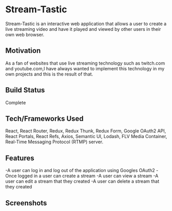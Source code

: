 # Stream-Tastic
Stream-Tastic is an interactive web application that allows a user to create a live streaming video and have it played and viewed by other users in their own web browser.
## Motivation
As a fan of websites that use live streaming technology such as twitch.com and youtube.com,I have always wanted to implement this technology in my own projects and this is the result of that.
## Build Status
Complete
## Tech/Frameworks Used
React, React Router, Redux, Redux Thunk, Redux Form, Google OAuth2 API, React Portals, React Refs, Axios, Semantic UI, Lodash, FLV Media Container, Real-Time Messaging Protocol (RTMP) server.
## Features
-A user can log in and log out of the application using Googles OAuth2
-Once logged in a user can create a stream
-A user can view a stream
-A user can edit a stream that they created
-A user can delete a stream that they created
## Screenshots
